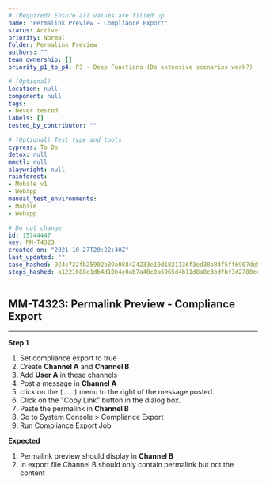 ```yaml
---
# (Required) Ensure all values are filled up
name: "Permalink Preview - Compliance Export"
status: Active
priority: Normal
folder: Permalink Preview
authors: ""
team_ownership: []
priority_p1_to_p4: P3 - Deep Functions (Do extensive scenarios work?)

# (Optional)
location: null
component: null
tags:
- Never tested
labels: []
tested_by_contributor: ""

# (Optional) Test type and tools
cypress: To Do
detox: null
mmctl: null
playwright: null
rainforest: 
- Mobile v1
- Webapp
manual_test_environments:
- Mobile
- Webapp

# Do not change
id: 15744447
key: MM-T4323
created_on: "2021-10-27T20:22:40Z"
last_updated: ""
case_hashed: 924e722fb25902b89a088424233e10d1821136f3ed38b84f5ff6907de5d0a70880e4e83ece5b0a5105cfce858fafb091
steps_hashed: a1221b88e1db4d10b4e0ab7a40c0a6965d4b11d8a8c3bdfbf3d2700ece225e9e69141161477ce7317328a0edc80dcbbc
---
```


<!-- (Auto-generated) Based on frontmatter's "key" and "name" -->

## MM-T4323: Permalink Preview - Compliance Export

---

**Step 1**

1. Set compliance export to true
2. Create **Channel A** and **Channel B**
3. Add **User A** in these channels
4. Post a message in **Channel A**
5. click on the `[...]` menu to the right of the message posted.
6. Click on the "Copy Link" button in the dialog box.
7. Paste the permalink in **Channel B**
8. Go to System Console > Compliance Export
9. Run Compliance Export Job

**Expected**

1. Permalink preview should display in **Channel B**
2. In export file Channel B should only contain permalink but not the content
